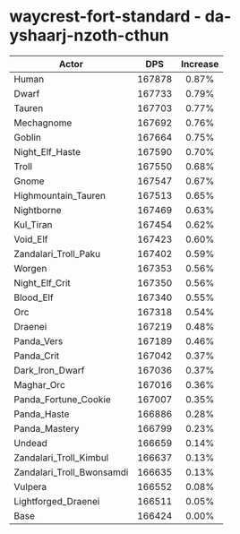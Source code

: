 # waycrest-fort-standard - da-yshaarj-nzoth-cthun
| Actor | DPS | Increase |
|---|:---:|:---:|
|Human|167878|0.87%|
|Dwarf|167733|0.79%|
|Tauren|167703|0.77%|
|Mechagnome|167692|0.76%|
|Goblin|167664|0.75%|
|Night_Elf_Haste|167590|0.70%|
|Troll|167550|0.68%|
|Gnome|167547|0.67%|
|Highmountain_Tauren|167513|0.65%|
|Nightborne|167469|0.63%|
|Kul_Tiran|167454|0.62%|
|Void_Elf|167423|0.60%|
|Zandalari_Troll_Paku|167402|0.59%|
|Worgen|167353|0.56%|
|Night_Elf_Crit|167350|0.56%|
|Blood_Elf|167340|0.55%|
|Orc|167318|0.54%|
|Draenei|167219|0.48%|
|Panda_Vers|167189|0.46%|
|Panda_Crit|167042|0.37%|
|Dark_Iron_Dwarf|167036|0.37%|
|Maghar_Orc|167016|0.36%|
|Panda_Fortune_Cookie|167007|0.35%|
|Panda_Haste|166886|0.28%|
|Panda_Mastery|166799|0.23%|
|Undead|166659|0.14%|
|Zandalari_Troll_Kimbul|166637|0.13%|
|Zandalari_Troll_Bwonsamdi|166635|0.13%|
|Vulpera|166552|0.08%|
|Lightforged_Draenei|166511|0.05%|
|Base|166424|0.00%|
